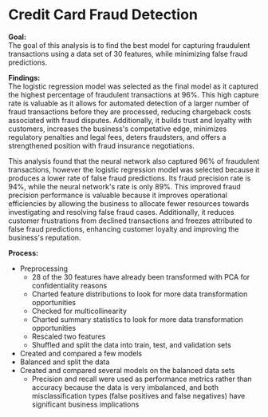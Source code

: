 # Credit Card Fraud Detection

**Goal:**<br>
The goal of this analysis is to find the best model for capturing fraudulent transactions using a data set of 30 features, while minimizing false fraud predictions.


**Findings:**<br>
The logistic regression model was selected as the final model as it captured the highest percentage of fraudulent transactions at 96%. This high capture rate is valuable as it allows for automated detection of a larger number of fraud transactions before they are processed, reducing chargeback costs associated with fraud disputes. Additionally, it builds trust and loyalty with customers, increases the business's competative edge, minimizes regulatory penalties and legal fees, deters fraudsters, and offers a strengthened position with fraud insurance negotiations.  

This analysis found that the neural network also captured 96% of fraudulent transactions, however the logistic regression model was selected because it produces a lower rate of false fraud predictions. Its fraud precision rate is 94%, while the neural network's rate is only 89%. This improved fraud precision performance is valuable because it improves operational efficiencies by allowing the business to allocate fewer resources towards investigating and resolving false fraud cases. Additionally, it reduces customer frustrations from declined transactions and freezes attributed to false fraud predictions, enhancing customer loyalty and improving the business's reputation. 

**Process:**<br>
* Preprocessing
  * 28 of the 30 features have already been transformed with PCA for confidentiality reasons
  * Charted feature distributions to look for more data transformation opportunities
  * Checked for multicollinearity 
  * Charted summary statistics to look for more data transformation opportunities
  * Rescaled two features
  * Shuffled and split the data into train, test, and validation sets
* Created and compared a few models
* Balanced and split the data
* Created and compared several models on the balanced data sets
  * Precision and recall were used as performance metrics rather than accuracy because the data is very imbalanced, and both misclassification types (false positives and false negatives) have significant business implications



